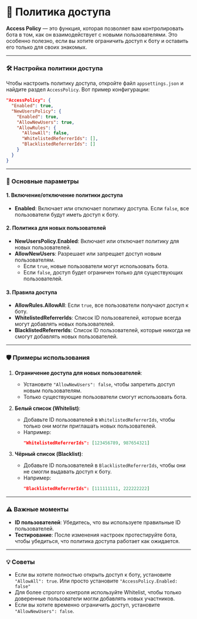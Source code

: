 # 🔐 Политика доступа

**Access Policy** — это функция, которая позволяет вам контролировать бота в том, как он взаимодействует с новыми пользователями. Это особенно полезно, если вы хотите ограничить доступ к боту и оставить его только для своих знакомых.

---

### 🛠 Настройка политики доступа

Чтобы настроить политику доступа, откройте файл `appsettings.json` и найдите раздел `AccessPolicy`. Вот пример конфигурации:

```json
"AccessPolicy": {
  "Enabled": true,
  "NewUsersPolicy": {
    "Enabled": true,
    "AllowNewUsers": true,
    "AllowRules": {
      "AllowAll": false,
      "WhitelistedReferrerIds": [],
      "BlacklistedReferrerIds": []
    }
  }
}
```

---

### 🎯 Основные параметры

#### 1. **Включение/отключение политики доступа**
- **Enabled**: Включает или отключает политику доступа. Если `false`, все пользователи будут иметь доступ к боту.

#### 2. **Политика для новых пользователей**
- **NewUsersPolicy.Enabled**: Включает или отключает политику для новых пользователей.
- **AllowNewUsers**: Разрешает или запрещает доступ новым пользователям.
  - Если `true`, новые пользователи могут использовать бота.
  - Если `false`, доступ будет ограничен только для существующих пользователей.

#### 3. **Правила доступа**
- **AllowRules.AllowAll**: Если `true`, все пользователи получают доступ к боту.
- **WhitelistedReferrerIds**: Список ID пользователей, которые всегда могут добавлять новых пользователей.
- **BlacklistedReferrerIds**: Список ID пользователей, которые никогда не смогут добавлять новых пользователей.

---

### 🛡️ Примеры использования

1. **Ограничение доступа для новых пользователей**:
   - Установите `"AllowNewUsers": false`, чтобы запретить доступ новым пользователям.
   - Только существующие пользователи смогут использовать бота.

2. **Белый список (Whitelist)**:
   - Добавьте ID пользователей в `WhitelistedReferrerIds`, чтобы только они могли приглашать новых пользователей.
   - Например:
     ```json
     "WhitelistedReferrerIds": [123456789, 987654321]
     ```

3. **Чёрный список (Blacklist)**:
   - Добавьте ID пользователей в `BlacklistedReferrerIds`, чтобы они не смогли выдавать доступ к боту.
   - Например:
     ```json
     "BlacklistedReferrerIds": [111111111, 222222222]
     ```

---

### ⚠️ Важные моменты

- **ID пользователей**: Убедитесь, что вы используете правильные ID пользователей.
- **Тестирование**: После изменения настроек протестируйте бота, чтобы убедиться, что политика доступа работает как ожидается.

---

### 💡 Советы

- Если вы хотите полностью открыть доступ к боту, установите `"AllowAll": true`. Или просто установите `"AccessPolicy.Enabled: false"`
- Для более строгого контроля используйте Whitelist, чтобы только доверенные пользователи могли добавлять новых участников.
- Если вы хотите временно ограничить доступ, установите `"AllowNewUsers": false`.
